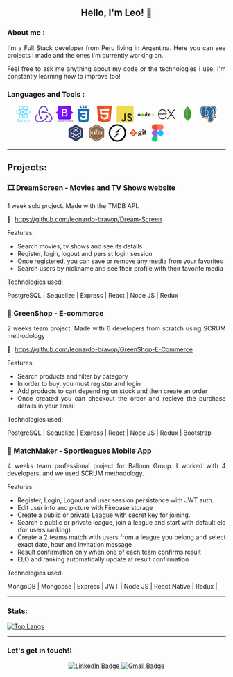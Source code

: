 <div align="center">
  
## Hello, I'm Leo! 👋

<!--
**leonardo-bravop/leonardo-bravop** is a ✨ _special_ ✨ repository because its `README.md` (this file) appears on your GitHub profile.

Here are some ideas to get you started:

- 🔭 I’m currently working on ...
- 🌱 I’m currently learning ...
- 👯 I’m looking to collaborate on ...
- 🤔 I’m looking for help with ...
- 💬 Ask me about ...
- 📫 How to reach me: ...
- 😄 Pronouns: ...
- ⚡ Fun fact: ...
-->

<div align="justify">

### About me : 
 I'm a Full Stack developer from Peru living in Argentina. Here you can see projects i made and the ones i'm currently working on.
  
 Feel free to ask me anything about my code or the technologies i use, i'm constantly learning how to improve too!


### Languages and Tools :

<div align="center">
  <img src="https://github.com/devicons/devicon/blob/master/icons/react/react-original-wordmark.svg" title="React" alt="React" width="40" height="40"/>&nbsp;
  <img src="https://github.com/devicons/devicon/blob/master/icons/redux/redux-original.svg" title="Redux" alt="Redux " width="40" height="40"/>&nbsp;
  <img src="https://github.com/devicons/devicon/blob/master/icons/bootstrap/bootstrap-original-wordmark.svg" title="Bootstrap" **alt="Bootstrap" width="40" height="40"/>
  <img src="https://github.com/devicons/devicon/blob/master/icons/css3/css3-plain-wordmark.svg"  title="CSS3" alt="CSS" width="40" height="40"/>&nbsp;
  <img src="https://github.com/devicons/devicon/blob/master/icons/html5/html5-original.svg" title="HTML5" alt="HTML" width="40" height="40"/>&nbsp;
  <img src="https://github.com/devicons/devicon/blob/master/icons/javascript/javascript-original.svg" title="JavaScript" alt="JavaScript" width="40" height="40"/>&nbsp;
  <img src="https://github.com/devicons/devicon/blob/master/icons/nodejs/nodejs-original-wordmark.svg" title="NodeJS" alt="NodeJS" width="40" height="40"/>&nbsp;
  <img src="https://github.com/devicons/devicon/blob/master/icons/express/express-original.svg" title="Express" alt="Exprses" width="40" height="40"/>&nbsp;
  <img src="https://github.com/devicons/devicon/blob/master/icons/mongodb/mongodb-original.svg" title="MongoDB" alt="MongoDB" width="40" height="40"/>&nbsp;
  <img src="https://github.com/devicons/devicon/blob/master/icons/postgresql/postgresql-original.svg" title="PostgreSQL" alt="PostgreSQL" width="40" height="40"/>&nbsp;
<img src="https://github.com/devicons/devicon/blob/master/icons/sequelize/sequelize-plain.svg" title="Sequelize" alt="Sequelize" width="40" height="40"/>&nbsp;
  <img src="https://github.com/devicons/devicon/blob/master/icons/mocha/mocha-plain.svg" title="Mocha" alt="Mocha" width="40" height="40"/>&nbsp;
  <img src="https://github.com/devicons/devicon/blob/master/icons/socketio/socketio-original.svg" title="SocketIO" alt="SocketIO" width="40" height="40"/>&nbsp;
  <img src="https://github.com/devicons/devicon/blob/master/icons/git/git-original-wordmark.svg" title="Git" **alt="Git" width="40" height="40"/>
  <img src="https://github.com/devicons/devicon/blob/master/icons/figma/figma-original.svg" title="Figma" **alt="Figma" width="40" height="40"/>
</div>

---

## Projects:
 
  ### 🎞 DreamScreen - Movies and TV Shows website
  
  1 week solo project. Made with the TMDB API.
  
  🔗: https://github.com/leonardo-bravop/Dream-Screen
  
  Features:
  
  - Search movies, tv shows and see its details
  - Register, login, logout and persist login session
  - Once registered, you can save or remove any media from your favorites
  - Search users by nickname and see their profile with their favorite media 
  
  Technologies used:
  
  PostgreSQL | Sequelize | Express | React | Node JS | Redux
  
  ### 🛒 GreenShop - E-commerce
  
  2 weeks team project. Made with 6 developers from scratch using SCRUM methodology
  
   🔗: https://github.com/leonardo-bravop/GreenShop-E-Commerce
  
  Features:
  
  - Search products and filter by category
  - In order to buy, you must register and login
  - Add products to cart depending on stock and then create an order
  - Once created you can checkout the order and recieve the purchase details in your email
  
  Technologies used:
  
  PostgreSQL | Sequelize | Express | React | Node JS | Redux | Bootstrap
  
  ### 🏓 MatchMaker - Sportleagues Mobile App
  
  4 weeks team professional project for Balloon Group. I worked with 4 developers, and we used SCRUM methodology.
  
  Features:
  
  - Register, Login, Logout and user session persistance with JWT auth.
  - Edit user info and picture with Firebase storage
  - Create a public or private League with secret key for joining.
  - Search a public or private league, join a league and start with default elo (for users ranking)
  - Create a 2 teams match with users from a league you belong and select exact date, hour and invitation message
  - Result confirmation only when one of each team confirms result
  - ELO and ranking automatically update at result confirmation
  
  Technologies used:
  
  MongoDB | Mongoose | Express | JWT | Node JS | React Native | Redux |
  
  
---
  
### Stats:

[![Top Langs](https://github-readme-stats.vercel.app/api/top-langs/?username=leonardo-bravop&layout=compact&theme=vision-friendly-dark)](https://github.com/anuraghazra/github-readme-stats)


--- 
### Let's get in touch!:

<div id="badges" align="center">
  <a href="https://www.linkedin.com/in/leonardo-bravop/">
    <img src="https://img.shields.io/badge/LinkedIn-blue?style=for-the-badge&logo=linkedin&logoColor=white" alt="LinkedIn Badge"/>
  </a>
  <a href="your-twitter-URL">
    <img src="https://img.shields.io/badge/Gmail-red?style=for-the-badge&logo=gmail&logoColor=white" alt="Gmail Badge"/>
  </a>
</div>
